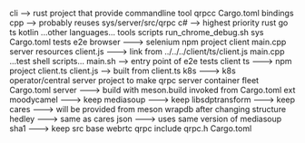 cli --> rust project that provide commandline tool qrpcc
  Cargo.toml
bindings
  cpp --> probably reuses sys/server/src/qrpc
  c# --> highest priority
  rust
  go
  ts
  kotlin
  ...other languages...
tools
  scripts
    run_chrome_debug.sh
sys
  Cargo.toml
  tests
    e2e
      browser ---> selenium npm project
      client
        main.cpp
      server
        resources
          client.js ---> link from ../../../client/ts/client.js
        main.cpp
      ...test shell scripts...
      main.sh --> entry point of e2e tests
  client 
    ts ---> npm project
      client.ts
      client.js --> built from client.ts
  k8s ---> k8s operator/central server project to make qrpc server container fleet
    Cargo.toml
  server ---> build with meson.build invoked from Cargo.toml
    ext
      moodycamel ---> keep
      mediasoup ---> keep
      libsdptransform ---> keep
      cares ---> will be provided from meson wrapdb after changing structure
      hedley ---> same as cares
      json ---> uses same version of mediasoup
      sha1 ---> keep
    src
      base
        webrtc
      qrpc
    include
      qrpc.h
    Cargo.toml